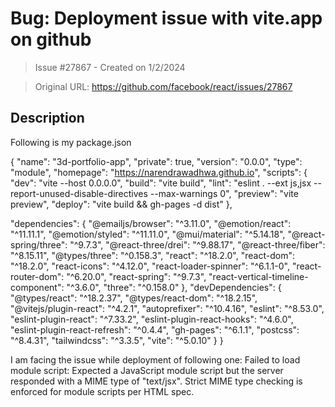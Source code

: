 # Bug: Deployment issue with vite.app on github

> Issue #27867 - Created on 1/2/2024

> Original URL: https://github.com/facebook/react/issues/27867

## Description

Following is my package.json

{
  "name": "3d-portfolio-app",
  "private": true,
  "version": "0.0.0",
  "type": "module",
  "homepage": "https://narendrawadhwa.github.io",
  "scripts": {
    "dev": "vite --host 0.0.0.0",
    "build": "vite build",
    "lint": "eslint . --ext js,jsx --report-unused-disable-directives --max-warnings 0",
    "preview": "vite preview",
    "deploy": "vite build && gh-pages -d dist"
  },
  
  "dependencies": {
    "@emailjs/browser": "^3.11.0",
    "@emotion/react": "^11.11.1",
    "@emotion/styled": "^11.11.0",
    "@mui/material": "^5.14.18",
    "@react-spring/three": "^9.7.3",
    "@react-three/drei": "^9.88.17",
    "@react-three/fiber": "^8.15.11",
    "@types/three": "^0.158.3",
    "react": "^18.2.0",
    "react-dom": "^18.2.0",
    "react-icons": "^4.12.0",
    "react-loader-spinner": "^6.1.1-0",
    "react-router-dom": "^6.20.0",
    "react-spring": "^9.7.3",
    "react-vertical-timeline-component": "^3.6.0",
    "three": "^0.158.0"
  },
  "devDependencies": {
    "@types/react": "^18.2.37",
    "@types/react-dom": "^18.2.15",
    "@vitejs/plugin-react": "^4.2.1",
    "autoprefixer": "^10.4.16",
    "eslint": "^8.53.0",
    "eslint-plugin-react": "^7.33.2",
    "eslint-plugin-react-hooks": "^4.6.0",
    "eslint-plugin-react-refresh": "^0.4.4",
    "gh-pages": "^6.1.1",
    "postcss": "^8.4.31",
    "tailwindcss": "^3.3.5",
    "vite": "^5.0.10"
  }
}

I am facing the issue while deployment of following one: Failed to load module script: Expected a JavaScript module script but the server responded with a MIME type of "text/jsx". Strict MIME type checking is enforced for module scripts per HTML spec.


